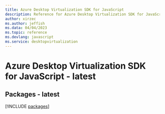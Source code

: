 ```yaml
---
title: Azure Desktop Virtualization SDK for JavaScript
description: Reference for Azure Desktop Virtualization SDK for JavaScript
author: xirzec
ms.author: jeffish
ms.data: 04/04/2023
ms.topic: reference
ms.devlang: javascript
ms.service: desktopvirtualization
---
```

# Azure Desktop Virtualization SDK for JavaScript - latest
## Packages - latest
[!INCLUDE [packages](desktop-virtualization-index.md)]